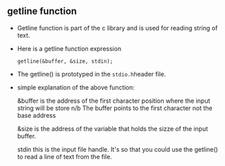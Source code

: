   ## getline function

  - Getline function is part of the c library and is used for reading string of text.

  - Here is a getline function expression

    `getline(&buffer, &size, stdin);`

  - The getline() is prototyped in the `stdio.h`header file.

  - simple explanation of the above function:

      &buffer is the address of the first character position where the input string will be store
          n/b The buffer points to the first character not the base address

      &size is the address of the variable that holds the sizze of the input buffer.

      stdin this is the input file handle.
         It's so that you could use the getline() to read a line of text from the file.
          

